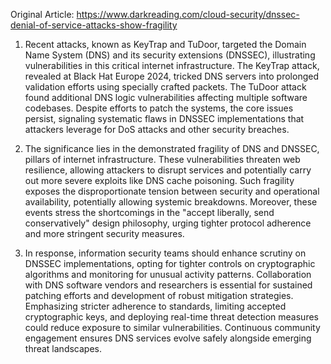 Original Article: https://www.darkreading.com/cloud-security/dnssec-denial-of-service-attacks-show-fragility

1) Recent attacks, known as KeyTrap and TuDoor, targeted the Domain Name System (DNS) and its security extensions (DNSSEC), illustrating vulnerabilities in this critical internet infrastructure. The KeyTrap attack, revealed at Black Hat Europe 2024, tricked DNS servers into prolonged validation efforts using specially crafted packets. The TuDoor attack found additional DNS logic vulnerabilities affecting multiple software codebases. Despite efforts to patch the systems, the core issues persist, signaling systematic flaws in DNSSEC implementations that attackers leverage for DoS attacks and other security breaches.

2) The significance lies in the demonstrated fragility of DNS and DNSSEC, pillars of internet infrastructure. These vulnerabilities threaten web resilience, allowing attackers to disrupt services and potentially carry out more severe exploits like DNS cache poisoning. Such fragility exposes the disproportionate tension between security and operational availability, potentially allowing systemic breakdowns. Moreover, these events stress the shortcomings in the "accept liberally, send conservatively" design philosophy, urging tighter protocol adherence and more stringent security measures.

3) In response, information security teams should enhance scrutiny on DNSSEC implementations, opting for tighter controls on cryptographic algorithms and monitoring for unusual activity patterns. Collaboration with DNS software vendors and researchers is essential for sustained patching efforts and development of robust mitigation strategies. Emphasizing stricter adherence to standards, limiting accepted cryptographic keys, and deploying real-time threat detection measures could reduce exposure to similar vulnerabilities. Continuous community engagement ensures DNS services evolve safely alongside emerging threat landscapes.